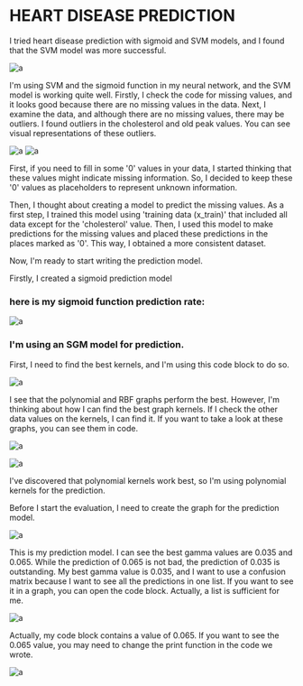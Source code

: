 # HEART DISEASE PREDICTION
I tried heart disease prediction with sigmoid and SVM models, and I found that the SVM model was more successful.

![a](https://github.com/Hasan26ozcan/heart_disease_prediction/assets/91744709/ccf948b9-5b23-4eda-9d2a-0921e6f4fce9)


I'm using SVM and the sigmoid function in my neural network, and the SVM model is working quite well. Firstly, I check the code for missing values, and it looks good because there are no missing values in the data. Next, I examine the data, and although there are no missing values, there may be outliers. I found outliers in the cholesterol and old peak values. You can see visual representations of these outliers.

![a](https://github.com/Hasan26ozcan/heart_disease_prediction/assets/91744709/e7d9950b-2767-4b71-a986-60cc73c23e51) ![a](https://github.com/Hasan26ozcan/heart_disease_prediction/assets/91744709/2c807e03-ba71-419e-acfe-d69ce6b0ed8c)

First, if you need to fill in some '0' values in your data, I started thinking that these values might indicate missing information. So, I decided to keep these '0' values as placeholders to represent unknown information.

Then, I thought about creating a model to predict the missing values. As a first step, I trained this model using 'training data (x_train)' that included all data except for the 'cholesterol' value. Then, I used this model to make predictions for the missing values and placed these predictions in the places marked as '0'. This way, I obtained a more consistent dataset.

Now, I'm ready to start writing the prediction model.

Firstly, I created a sigmoid prediction model

### here is my sigmoid function prediction rate:

![a](https://github.com/Hasan26ozcan/heart_disease_prediction/assets/91744709/6239fc5a-79fd-4351-922a-7a834c1a116f)


### I'm using an SGM model for prediction. 
First, I need to find the best kernels, and I'm using this code block to do so.

![a](https://github.com/Hasan26ozcan/heart_disease_prediction/assets/91744709/8785ce28-230f-4598-ac35-bad11844ad23)


I see that the polynomial and RBF graphs perform the best. However, I'm thinking about how I can find the best graph kernels. If I check the other data values on the kernels, I can find it. If you want to take a look at these graphs, you can see them in code.


![a](https://github.com/Hasan26ozcan/heart_disease_prediction/assets/91744709/c7622ee6-c792-4a49-8805-8313b4c2cb64)


![a](https://github.com/Hasan26ozcan/heart_disease_prediction/assets/91744709/d285f22f-81cf-49d3-97c8-0b1880006f37)


I've discovered that polynomial kernels work best, so I'm using polynomial kernels for the prediction.

Before I start the evaluation, I need to create the graph for the prediction model.


![a](https://github.com/Hasan26ozcan/heart_disease_prediction/assets/91744709/71b02bfe-7579-4932-aa62-4f974372a2a4)


This is my prediction model. I can see the best gamma values are 0.035 and 0.065. While the prediction of 0.065 is not bad, the prediction of 0.035 is outstanding. My best gamma value is 0.035, and I want to use a confusion matrix because I want to see all the predictions in one list. If you want to see it in a graph, you can open the code block. Actually, a list is sufficient for me.

![a](https://github.com/Hasan26ozcan/heart_disease_prediction/assets/91744709/7936c9fe-5541-4852-9899-a537b44eab4a)

Actually, my code block contains a value of 0.065. If you want to see the 0.065 value, you may need to change the print function in the code we wrote.

![a](https://github.com/Hasan26ozcan/heart_disease_prediction/assets/91744709/0d5df397-848d-43b1-bb5f-001a2f4a2d9f)



